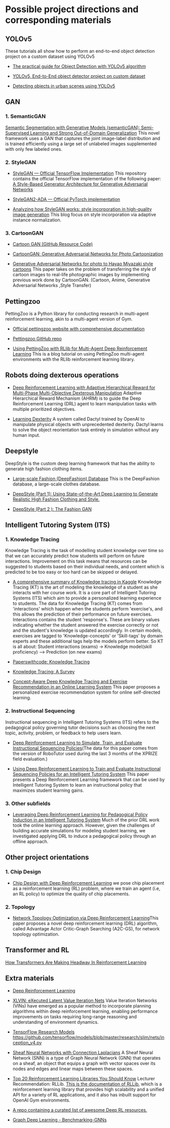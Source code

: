 # Possible project directions and corresponding materials

## YOLOv5
These tutorials all show how to perform an end-to-end object detection project on a custom dataset using YOLOv5 
- [The practical guide for Object Detection with YOLOv5 algorithm](https://towardsdatascience.com/the-practical-guide-for-object-detection-with-yolov5-algorithm-74c04aac4843)

- [YOLOv5, End-to-End object detector project on custom dataset](https://towardsdatascience.com/yolov5-end-to-end-object-detector-project-on-custom-dataset-5d9cc2c95921)

- [Detecting objects in urban scenes using YOLOv5](https://towardsdatascience.com/detecting-objects-in-urban-scenes-using-yolov5-568bd0a63c7)


## GAN
### 1. SemanticGAN
[Semantic Segmentation with Generative Models (semanticGAN): Semi-Supervised Learning and Strong Out-of-Domain Generalization](https://nv-tlabs.github.io/semanticGAN/)
This novel framework uses a GAN that captures the joint image-label distribution and is trained efficiently using a large set of unlabeled images supplemented with only few labeled ones.

### 2. StyleGAN
- [StyleGAN — Official TensorFlow Implementation](https://github.com/NVlabs/stylegan)
This repository contains the official TensorFlow implementation of the following paper: [A Style-Based Generator Architecture for Generative Adversarial Networks](https://paperswithcode.com/method/stylegan)
- [StyleGAN2-ADA — Official PyTorch implementation](https://github.com/NVlabs/stylegan2-ada-pytorch)

- [Analyzing how StyleGAN works: style incorporation in high-quality image generation](https://towardsdatascience.com/analyzing-how-stylegan-works-style-incorporation-in-high-quality-image-generation-80a29227075b)
This blog focus on style incorporation via adaptive instance normalization.

### 3. CartoonGAN
- [Cartoon GAN (GitHub Resource Code)](https://github.com/FilipAndersson245/cartoon-gan)

- [CartoonGAN: Generative Adversarial Networks for Photo Cartoonization](https://openaccess.thecvf.com/content_cvpr_2018/papers/Chen_CartoonGAN_Generative_Adversarial_CVPR_2018_paper.pdf)

- [Generative Adversarial Networks for photo to Hayao Miyazaki style cartoons](https://arxiv.org/pdf/2005.07702.pdf) 
This paper takes on the problem of transferring the style of cartoon images to real-life photographic images by implementing previous work done by CartoonGAN. (Cartoon, Anime, Generative Adversarial Networks ,Style Transfer)

## Pettingzoo
PettingZoo is a Python library for conducting research in multi-agent reinforcement learning, akin to a multi-agent version of Gym.
- [Official pettingzoo website with comprehensive documentation](https://www.pettingzoo.ml/)
- [Pettingzoo GitHub repo](https://github.com/Farama-Foundation/PettingZoo)

- [Using PettingZoo with RLlib for Multi-Agent Deep Reinforcement Learning](https://towardsdatascience.com/using-pettingzoo-with-rllib-for-multi-agent-deep-reinforcement-learning-5ff47c677abd)
This is a blog tutorial on using PettingZoo multi-agent environments with the RLlib reinforcement learning library.




## Robots doing dexterous operations
- [Deep Reinforcement Learning with Adaptive Hierarchical Reward for Multi-Phase Multi-Objective Dexterous Manipulation](https://arxiv.org/ftp/arxiv/papers/2205/2205.13441.pdf)
Adaptive Hierarchical Reward Mechanism (AHRM) is to guide the Deep Reinforcement Learning (DRL) agent to learn manipulation tasks with multiple prioritized objectives.

- [Learning Dexterity](https://openai.com/blog/learning-dexterity/)
A system called Dactyl trained by OpenAI to manipulate physical objects with unprecedented dexterity. Dactyl learns to solve the object reorientation task entirely in simulation without any human input. 





## Deepstyle
DeepStyle is the custom deep learning framework that has the ability to generate high fashion clothing items.
- [Large-scale Fashion (DeepFashion) Database](https://mmlab.ie.cuhk.edu.hk/projects/DeepFashion.html) This is the DeepFashion database, a large-scale clothes database.



- [DeepStyle (Part 1): Using State-of-the-Art Deep Learning to Generate Realistic High Fashion Clothing and Style.](https://towardsdatascience.com/deepstyle-f8557ab9e7b)
- [DeepStyle (Part 2 ): The Fashion GAN](https://towardsdatascience.com/deepstyle-part-2-4ca2ae822ba0)



## Intelligent Tutoring System (ITS)
### 1. Knowledge Tracing
Knowledge Tracing is the task of modelling student knowledge over time so that we can accurately predict how students will perform on future interactions. Improvement on this task means that resources can be suggested to students based on their individual needs, and content which is predicted to be too easy or too hard can be skipped or delayed.
- [A comprehensive summary of Knowledge tracing in Kaggle](https://www.kaggle.com/competitions/riiid-test-answer-prediction/discussion/201481#1102712)
Knowledge Tracing (KT) is the art of modeling the knowledge of a student as she interacts with her course work. It is a core part of Intelligent Tutoring Systems (ITS) which aim to provide a personalized learning experience to students. The data for Knowledge Tracing (KT) comes from 'interactions' which happen when the students perform 'exercise's, and this allows the prediction of their performance on future exercises. Interactions contains the student 'response's. These are binary values indicating whether the student answered the exercise correctly or not and the student's knowledge is updated accordingly. In certain models, exercises are tagged to 'Knowledge-concepts' or 'Skill-tags' by domain experts and these additional tags help the models perform better. So KT is all about: Student interactions (exams) -> Knowledge model(skill proficiency) --> Prediction (on new exams)


- [Paperswithcode: Knowledge Tracing](https://paperswithcode.com/task/knowledge-tracing)

- [Knowledge Tracing: A Survey](https://arxiv.org/pdf/2201.06953.pdf)

- [Concept-Aware Deep Knowledge Tracing and Exercise Recommendation in an Online Learning System](https://files.eric.ed.gov/fulltext/ED599194.pdf) This paper proposes a personalized exercise recommendation system for online self-directed learning.

### 2. Instructional Sequencing 
Instructional sequencing in Intelligent Tutoring Systems (ITS) refers to the pedagogical policy governing tutor decisions such as choosing the next topic, activity, problem, or feedback to help users learn. 

- [Deep Reinforcement Learning to Simulate, Train, and Evaluate Instructional Sequencing Policies](https://rl4ed.org/edm2021/files/spotlights/RL4ED_EDM21_h_11.pdf)(The data for this paper comes from the version of RoboTutor used during the last 3 months of the XPRIZE field evaluation.) 

- [Using Deep Reinforcement Learning to Train and Evaluate Instructional Sequencing Policies for an Intelligent Tutoring System](https://openreview.net/forum?id=eIPsmKwTrIe&referrer=[the%20profile%20of%20David%20Mostow](/profile?id=~David_Mostow1)) This paper presents a Deep Reinforcement Learning framework that can be used by Intelligent Tutoring System to learn an instructional policy that maximizes student learning gains.


### 3. Other subfields
- [Leveraging Deep Reinforcement Learning for Pedagogical Policy Induction in an Intelligent Tutoring System](https://files.eric.ed.gov/fulltext/ED599215.pdf) Much of the prior DRL work took the online learning approach. However, given the challenges of
building accurate simulations for modeling student learning, we investigated applying DRL to induce a pedagogical policy through an offline approach.


## Other project orientations
### 1. Chip Design
- [Chip Design with Deep Reinforcement Learning](https://ai.googleblog.com/2020/04/chip-design-with-deep-reinforcement.html )
we pose chip placement as a reinforcement learning (RL) problem, where we train an agent (i.e, an RL policy) to optimize the quality of chip placements.

### 2. Topology 
- [Network Topology Optimization via Deep Reinforcement Learning](https://arxiv.org/pdf/2204.14133.pdf)This paper proposes a novel deep reinforcement learning (DRL) algorithm, called Advantage Actor Critic-Graph Searching (A2C-GS), for network topology optimization.


## Transformer and RL
[How Transformers Are Making Headway In Reinforcement Learning](https://analyticsindiamag.com/how-transformers-are-making-headway-in-reinforcement-learning/)


## Extra materials
- [Deep Reinforcement Learning](https://arxiv.org/pdf/2201.02135.pdf)
- [XLVIN: eXecuted Latent Value Iteration Nets](https://arxiv.org/abs/2010.13146)
Value Iteration Networks (VINs) have emerged as a popular method to incorporate planning algorithms within deep reinforcement learning, enabling performance improvements on tasks requiring long-range reasoning and understanding of environment dynamics. 
- [TensorFlow Research Models](https://github.com/tensorflow/models/tree/master/research) https://github.com/tensorflow/models/blob/master/research/slim/nets/inception_v4.py


- [Sheaf Neural Networks with Connection Laplacians](https://arxiv.org/abs/2206.08702)
A Sheaf Neural Network (SNN) is a type of Graph Neural Network (GNN) that operates on a sheaf, an object that equips a graph with vector spaces over its nodes and edges and linear maps between these spaces.


- [Top 20 Reinforcement Learning Libraries You Should Know](https://machinelearningknowledge.ai/reinforcement-learning-libraries-you-should-know/)
Lecturer Recommendation: RLLib. [This is the documentation of RLLib](https://docs.ray.io/en/master/rllib/rllib-env.html), which is a reinforcement learning library that provides high scalability and a unified API for a variety of RL applications, and it also has inbuilt support for OpenAI Gym environments.

- [A repo containing a curated list of awesome Deep RL resources.](https://github.com/kengz/awesome-deep-rl)

- [Graph Deep Learning - Benchmarking-GNNs](https://github.com/graphdeeplearning/benchmarking-gnns)